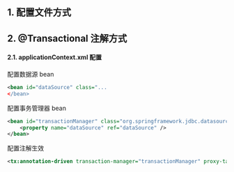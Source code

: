 
## 1. 配置文件方式

## 2. @Transactional 注解方式

#### 2.1. applicationContext.xml 配置

配置数据源 bean

```xml
<bean id="dataSource" class="...
</bean>
```

配置事务管理器 bean

```xml
<bean id="transactionManager" class="org.springframework.jdbc.datasource.DataSourceTransactionManager" scope="singleton">
    <property name="dataSource" ref="dataSource" />
</bean>
```

配置注解生效

```xml
<tx:annotation-driven transaction-manager="transactionManager" proxy-target-class="true" />
```

